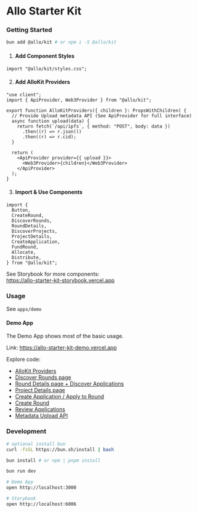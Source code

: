 # Allo Starter Kit

### Getting Started

```sh
bun add @allo/kit # or npm i -S @allo/kit
```

1. #### Add Component Styles

```tsx
import "@allo/kit/styles.css";
```

2. #### Add AlloKit Providers

```tsx
"use client";
import { ApiProvider, Web3Provider } from "@allo/kit";

export function AlloKitProviders({ children }: PropsWithChildren) {
  // Provide Upload metadata API (See ApiProvider for full interface)
  async function upload(data) {
    return fetch(`/api/ipfs`, { method: "POST", body: data })
      .then((r) => r.json())
      .then((r) => r.cid);
  }

  return (
    <ApiProvider provider={{ upload }}>
      <Web3Provider>{children}</Web3Provider>
    </ApiProvider>
  );
}
```

3. #### Import & Use Components

```tsx
import {
  Button,
  CreateRound,
  DiscoverRounds,
  RoundDetails,
  DiscoverProjects,
  ProjectDetails,
  CreateApplication,
  FundRound,
  Allocate,
  Distribute,
} from "@allo/kit";
```

See Storybook for more components:  
https://allo-starter-kit-storybook.vercel.app

### Usage

See `apps/demo`

#### Demo App

The Demo App shows most of the basic usage.

Link: https://allo-starter-kit-demo.vercel.app

Explore code:

- [AlloKit Providers](./apps/demo/src/app/providers.tsx)
- [Discover Rounds page](./apps/demo/src/app/%5BchainId%5D/page.tsx)
- [Round Details page + Discover Applications](./apps/demo/src/app/%5BchainId%5D/rounds/%5BroundId%5D/page.tsx)
- [Project Details page](./apps/demo/src/app/%5BchainId%5D/projects/%5BprojectId%5D/page.tsx)
- [Create Application / Apply to Round](./apps/demo/src/app/%5BchainId%5D/rounds/%5BroundId%5D/apply/page.tsx)
- [Create Round](./apps/demo/src/app/admin/rounds/create/page.tsx)
- [Review Applications](./apps/demo/src/app/admin/rounds/%5BchainId%5D/%5BroundId%5D/page.tsx)
- [Metadata Upload API](./apps/demo/src/app/api/ipfs/route.ts)

### Development

```sh
# optional install bun
curl -fsSL https://bun.sh/install | bash

bun install # or npm | pnpm install

bun run dev

# Demo App
open http://localhost:3000

# Storybook
open http://localhost:6006
```
